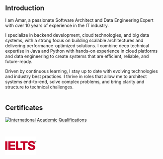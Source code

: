 ## Introduction
I am Amar, a passionate Software Architect and Data Engineering Expert with over 10 years of experience in the IT industry.

I specialize in backend development, cloud technologies, and big data systems, with a strong focus on building scalable architectures and delivering performance-optimized solutions. I combine deep technical expertise in Java and Python with hands-on experience in cloud platforms and data engineering to create systems that are efficient, reliable, and future-ready.

Driven by continuous learning, I stay up to date with evolving technologies and industry best practices. I thrive in roles that allow me to architect systems end-to-end, solve complex problems, and bring clarity and structure to technical challenges.
<br/>
<br/>


## Certificates

<!-- Certificates section – left‑aligned, both badges the same size with some space in between -->
<p align="left">
  <!-- WES Badge -->
  <a href="https://www.credly.com/badges/aec2423f-8453-4db8-9e09-a0d6c6d28478" target="_blank">
    <img src="https://images.credly.com/images/c4569922-64bd-4bb9-9eda-a37736389d26/image.png"
         alt="International Academic Qualifications" width="100">
  </a>

  &nbsp;&nbsp;&nbsp;<!-- simple spacing that works on GitHub -->

  <!-- IELTS Badge -->
  <a href="./ielts-logo.webp" target="_blank">
    <img src="./ielts-logo.webp" alt="IELTS Certificate" width="100">
  </a>
</p>
